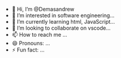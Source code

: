 - 👋 Hi, I’m @Demasandrew
- 👀 I’m interested in software engineering...
- 🌱 I’m currently learning html, JavaScript...
- 💞️ I’m looking to collaborate on vscode...
- 📫 How to reach me ...
- 😄 Pronouns: ...
- ⚡ Fun fact: ...

<!---
Demasandrew/Demasandrew is a ✨ special ✨ repository because its `README.md` (this file) appears on your GitHub profile.
You can click the Preview link to take a look at your changes.
--->
